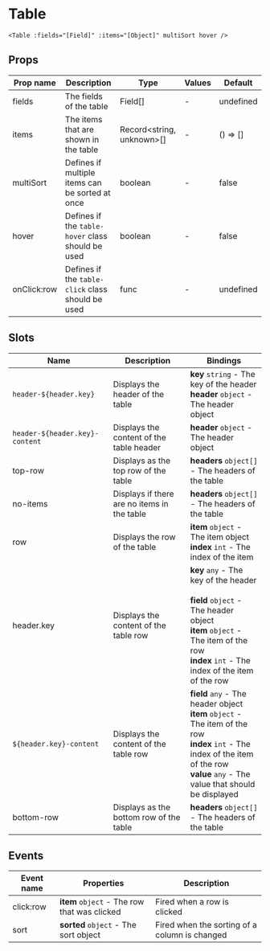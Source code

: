 # Table

```vue
<Table :fields="[Field]" :items="[Object]" multiSort hover />
```

## Props

| Prop name   | Description                                       | Type                            | Values | Default     |
| ----------- | ------------------------------------------------- | ------------------------------- | ------ | ----------- |
| fields      | The fields of the table                           | Field[]                         | -      | undefined   |
| items       | The items that are shown in the table             | Record&lt;string, unknown&gt;[] | -      | () =&gt; [] |
| multiSort   | Defines if multiple items can be sorted at once   | boolean                         | -      | false       |
| hover       | Defines if the `table-hover` class should be used | boolean                         | -      | false       |
| onClick:row | Defines if the `table-click` class should be used | func                            | -      | undefined   |

## Slots

| Name                           | Description                                 | Bindings                                                                                                                                                                                             |
| ------------------------------ | ------------------------------------------- | ---------------------------------------------------------------------------------------------------------------------------------------------------------------------------------------------------- |
| `header-${header.key}`         | Displays the header of the table            | **key** `string` - The key of the header<br/>**header** `object` - The header object<br/>                                                                                                            |
| `header-${header.key}-content` | Displays the content of the table header    | **header** `object` - The header object<br/>                                                                                                                                                         |
| top-row                        | Displays as the top row of the table        | **headers** `object[]` - The headers of the table                                                                                                                                                    |
| no-items                       | Displays if there are no items in the table | **headers** `object[]` - The headers of the table                                                                                                                                                    |
| row                            | Displays the row of the table               | **item** `object` - The item object<br/>**index** `int` - The index of the item                                                                                                                      |
| header.key                     | Displays the content of the table row       | **key** `any` - The key of the header<br/><br/>**field** `object` - The header object<br/>**item** `object` - The item of the row<br/>**index** `int` - The index of the item of the row             |
| `${header.key}-content`        | Displays the content of the table row       | **field** `any` - The header object<br/>**item** `object` - The item of the row<br/>**index** `int` - The index of the item of the row<br/>**value** `any` - The value that should be displayed<br/> |
| bottom-row                     | Displays as the bottom row of the table     | **headers** `object[]` - The headers of the table                                                                                                                                                    |

## Events

| Event name | Properties                                   | Description                                   |
| ---------- | -------------------------------------------- | --------------------------------------------- |
| click:row  | **item** `object` - The row that was clicked | Fired when a row is clicked                   |
| sort       | **sorted** `object` - The sort object        | Fired when the sorting of a column is changed |
